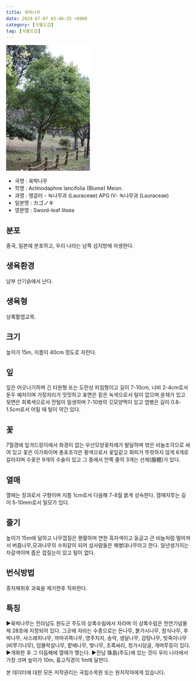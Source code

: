 ```yaml
---
title: 육박나무
date: 2024-07-07 03:46:35 +0800
category: [식물도감]
tag: [식물도감]
---
```




![육박나무](/assets/img/fileUpload/plants/basic/Lauraceae/Actinodaphne/11484/11484_8_th2.JPG)
- 국명 : 육박나무
- 학명 : Actinodaphne lancifolia (Blume) Meisn.
- 과명 : 앵글러 - 녹나무과 (Lauraceae) APG Ⅳ- 녹나무과 (Lauraceae)
- 일본명 : カゴノキ
- 영문명 : Sword-leaf litsea


## 분포
중국, 일본에 분포하고, 우리 나라는 남쪽 섬지방에 자생한다.
## 생육환경
남부 산기슭에서 난다.
## 생육형
상록활엽교목.
## 크기
높이가 15m, 지름이 40cm 정도로 자란다.
## 잎
잎은 어긋나기하며 긴 타원형 또는 도란상 피침형이고 길이 7-10cm, 너비 2-4cm로서 둔두 예저이며 가장자리가 밋밋하고 표면은 짙은 녹색으로서 털이 없으며 윤채가 있고 뒷면은 회록색으로서 잔털이 밀생하며 7-10쌍의 깃모양맥이 있고 엽병은 길이 0.8-1.5cm로서 어릴 때 털이 약간 있다.
## 꽃
7월경에 잎겨드랑이에서 화경이 없는 우산모양꽃차례가 발달하며 밖은 비늘조각으로 싸여 있고 꽃은 이가화이며 총포조각은 황색으로서 꽃잎같고 화피가 뚜렷하지 않게 6개로 갈라지며 수꽃은 9개의 수술이 있고 그 중에서 안쪽 줄의 3개는 선체(腺體)가 있다.
## 열매
열매는 장과로서 구형이며 지름 1cm로서 다음해 7-8월 붉게 성숙한다. 열매자루는 길이 5-10mm로서 밀모가 있다.
## 줄기
높이가 15m에 달하고 나무껍질은 평활하며 연한 흑자색이고 둥글고 큰 비늘처럼 떨어져서 버즘나무,모과나무의 수피같이 되어 섬사람들은 해병대나무라고 한다. 일년생가지는 자갈색이며 좁은 껍질눈이 있고 털이 없다.
## 번식방법
종자채취후 과육을 제거한후 직파한다.
## 특징
▶육박나무는 전라남도 완도군 주도의 상록수림에서 자라며 이 상록수림은 천연기념물 제 28호에 지정되어 있다. 그곳에 자라는 수종으로는 돈나무, 붉가시나무, 참식나무, 후박나무, 사스레피나무, 까마귀쪽나무, 영주치자, 송악, 생달나무, 감탕나무, 빗죽이나무(비쭈기나무), 덤불락살나무, 팥배나무, 벚나무, 조록싸리, 청가시덩굴, 개머루등이 있다.
▶개화한 후 그 이듬해에 열매가 맺는다.
▶전남 珠島(주도)에 있는 것이 우리 나라에서 가장 크며 높이가 10m, 흉고직경이 1m에 달한다.






본 데이터에 대한 모든 저작권리는 국립수목원 또는 원저작자에게 있습니다.
